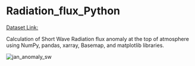 # Radiation_flux_Python
[Dataset Link:](https://ceres-tool.larc.nasa.gov/ord-tool/jsp/SYN1degEd41Selection.jsp)


Calculation of Short Wave Radiation flux anomaly at the top of atmosphere using NumPy, pandas, xarray, Basemap, and matplotlib libraries.


![jan_anomaly_sw](https://user-images.githubusercontent.com/67474853/126033643-94fee66f-cef8-4e34-bea8-4f04b3a161fa.jpg)

